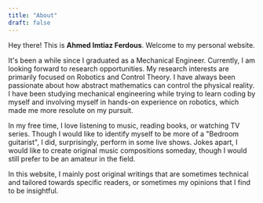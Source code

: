 ```yaml
---
title: "About"
draft: false
---
```


Hey there! This is **Ahmed Imtiaz Ferdous**. Welcome to my personal website.

It's been a while since I graduated as a Mechanical Engineer. Currently, I am looking forward to research opportunities. My research interests are primarily focused on Robotics and Control Theory. I have always been passionate about how abstract mathematics can control the physical reality. I have been studying mechanical engineering while trying to learn coding by myself and involving myself in hands-on experience on robotics, which made me more resolute on my pursuit.  

In my free time, I love listening to music, reading books, or watching TV series. Though I would like to identify myself to be more of a "Bedroom guitarist", I did, surprisingly, perform in some live shows. Jokes apart, I would like to create original music compositions someday, though I would still prefer to be an amateur in the field.

In this website, I mainly post original writings that are sometimes technical and tailored towards specific readers, or sometimes my opinions that I find to be insightful.

